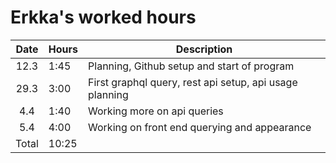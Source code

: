 # Erkka's worked hours

| Date  | Hours | Description                                             |
| :---: | ----- | ------------------------------------------------------- |
| 12.3  | 1:45  | Planning, Github setup and start of program             |
| 29.3  | 3:00  | First graphql query, rest api setup, api usage planning |
|  4.4  | 1:40  | Working more on api queries                             |
|  5.4  | 4:00  | Working on front end querying and appearance            |
| Total | 10:25 |
